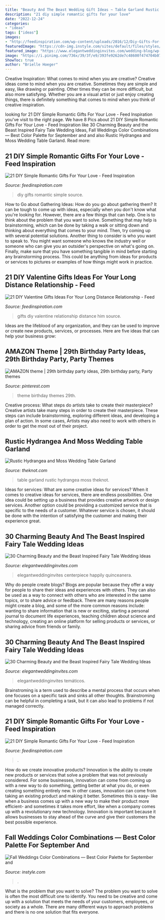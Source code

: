 ```yaml
---
title: "Beauty And The Beast Wedding Gift Ideas ~ Table Garland Rustic Hydrangea Moss Theknot"
description: "21 diy simple romantic gifts for your love"
date: "2022-12-24"
categories:
- "ideas"
tags: ["ideas"]
images:
- "http://feedinspiration.com/wp-content/uploads/2016/12/Diy-Gifts-For-Him.jpg"
featuredImage: "https://cdn-img.instyle.com/sites/default/files/styles/684xflex/public/1503352559/082117-fall-wedding-colors-embed-6.jpg?itok=GL7MRx_s"
featured_image: "https://www.elegantweddinginvites.com/wedding-blog/wp-content/uploads/2017/06/beauty-and-the-beast-wedding-cake-ideas.jpg"
image: "https://i.pinimg.com/736x/39/3f/e9/393fe9262de7c48600f474704b07a9e2.jpg"
ShowToc: true
author: "Brielle Hoeger"
---
```



Creative Inspiration: What comes to mind when you are creative?
Creative ideas come to mind when you are creative. Sometimes they are simple and easy, like drawing or painting. Other times they can be more difficult, but also more satisfying. Whether you are a visual artist or just enjoy creating things, there is definitely something that comes to mind when you think of creative inspiration.

	

		
looking for 21 DIY Simple Romantic Gifts For Your Love - Feed Inspiration you've visit to the right page. We have 8 Pics about 21 DIY Simple Romantic Gifts For Your Love - Feed Inspiration like 30 Charming Beauty and the Beast Inspired Fairy Tale Wedding Ideas, Fall Weddings Color Combinations — Best Color Palette for September and and also Rustic Hydrangea and Moss Wedding Table Garland. Read more:
		
    
## 21 DIY Simple Romantic Gifts For Your Love - Feed Inspiration

<img loading=lazy src="http://feedinspiration.com/wp-content/uploads/2017/01/Easy-DIY-Gifts.jpg" onerror="this.onerror=null;this.src='https://tse1.mm.bing.net/th?id=OIP.y5CWxMMgWCs-sjVy_DHsZAHaPe&amp;pid=15.1';" alt="21 DIY Simple Romantic Gifts For Your Love - Feed Inspiration">

_Source: feedinspiration.com_

>diy gifts romantic simple source. 

	

How to Go about Gathering Ideas: How do you go about gathering them?
It can be tough to come up with ideas, especially when you don't know what you're looking for. However, there are a few things that can help. One is to think about the problem that you want to solve. Something that may help is brainstorming, which can be done by taking a walk or sitting down and thinking about everything that comes to your mind. Then, try coming up with several potential solutions. Another thing to consider is who you want to speak to. You might want someone who knows the industry well or someone who can give you an outsider's perspective on what's going on. Finally, make sure that you have something tangible in mind before starting any brainstorming process. This could be anything from ideas for products or services to pictures or examples of how things might work in practice.

    
## 21 DIY Valentine Gifts Ideas For Your Long Distance Relationship - Feed

<img loading=lazy src="http://feedinspiration.com/wp-content/uploads/2016/12/Diy-Gifts-For-Him.jpg" onerror="this.onerror=null;this.src='https://tse3.mm.bing.net/th?id=OIP.rSoRMctrLxJJaGzx519IIwHaJ3&amp;pid=15.1';" alt="21 DIY Valentine Gifts Ideas For Your Long Distance Relationship - Feed">

_Source: feedinspiration.com_

>gifts diy valentine relationship distance him source. 

	

Ideas are the lifeblood of any organization, and they can be used to improve or create new products, services, or processes. Here are five ideas that can help your business grow:

    
## AMAZON Theme | 29th Birthday Party Ideas, 29th Birthday Party, Party Themes

<img loading=lazy src="https://i.pinimg.com/736x/39/3f/e9/393fe9262de7c48600f474704b07a9e2.jpg" onerror="this.onerror=null;this.src='https://tse2.mm.bing.net/th?id=OIP.6oyHRH32jzFky3i02swu4AHaJ3&amp;pid=15.1';" alt="AMAZON theme | 29th birthday party ideas, 29th birthday party, Party themes">

_Source: pinterest.com_

>theme birthday themes 29th. 

	

Creative process: What steps do artists take to create their masterpiece?
Creative artists take many steps in order to create their masterpiece. These steps can include brainstorming, exploring different ideas, and developing a plan of action. In some cases, Artists may also need to work with others in order to get the most out of their project.

    
## Rustic Hydrangea And Moss Wedding Table Garland

<img loading=lazy src="https://apis.xogrp.com/media-api/images/c41fdef4-6bcd-11e5-9816-22000aa61a3e" onerror="this.onerror=null;this.src='https://tse3.mm.bing.net/th?id=OIP.cn5tRmRdbevjKrpEYH-6rgHaLK&amp;pid=15.1';" alt="Rustic Hydrangea and Moss Wedding Table Garland">

_Source: theknot.com_

>table garland rustic hydrangea moss theknot. 

	

Ideas for services: What are some creative ideas for services?
When it comes to creative ideas for services, there are endless possibilities. One idea could be setting up a business that provides creative artwork or design services. Another option could be providing a customized service that is specific to the needs of a customer. Whatever service is chosen, it should be done with the intention of satisfying the customer and making their experience great.

    
## 30 Charming Beauty And The Beast Inspired Fairy Tale Wedding Ideas

<img loading=lazy src="https://www.elegantweddinginvites.com/wedding-blog/wp-content/uploads/2017/06/happily-ever-after-beauty-and-the-beast-wedding-ideas.jpg" onerror="this.onerror=null;this.src='https://tse2.mm.bing.net/th?id=OIP.ZD_3aoRHQpNs_M6LV3ZVMAHaLH&amp;pid=15.1';" alt="30 Charming Beauty and the Beast Inspired Fairy Tale Wedding Ideas">

_Source: elegantweddinginvites.com_

>elegantweddinginvites centerpiece happily quinceanera. 

	

Why do people create blogs?
Blogs are popular because they offer a way for people to share their ideas and experiences with others. They can also be used as a way to connect with others who are interested in the same topics, or to share advice or feedback. There are many reasons people might create a blog, and some of the more common reasons include: wanting to share information that is new or exciting, starting a personal journal to document life experiences, teaching children about science and technology, creating an online platform for selling products or services, or sharing advice from friends or family.

    
## 30 Charming Beauty And The Beast Inspired Fairy Tale Wedding Ideas

<img loading=lazy src="https://www.elegantweddinginvites.com/wedding-blog/wp-content/uploads/2017/06/beauty-and-the-beast-wedding-cake-ideas.jpg" onerror="this.onerror=null;this.src='https://tse1.mm.bing.net/th?id=OIP.aB0HRxEeELG3Z2i_gTT5ngHaLH&amp;pid=15.1';" alt="30 Charming Beauty and the Beast Inspired Fairy Tale Wedding Ideas">

_Source: elegantweddinginvites.com_

>elegantweddinginvites temáticos. 

	

Brainstroming is a term used to describe a mental process that occurs when one focuses on a specific task and sinks all other thoughts. Brainstroming can be helpful in completing a task, but it can also lead to problems if not managed correctly.

    
## 21 DIY Simple Romantic Gifts For Your Love - Feed Inspiration

<img loading=lazy src="https://feedinspiration.com/wp-content/uploads/2017/01/Romantic-DIY-Valentines-Gifts-for-Him.jpg" onerror="this.onerror=null;this.src='https://tse2.mm.bing.net/th?id=OIP.FpMsGZH0y3bLbHgENR9HWgHaL8&amp;pid=15.1';" alt="21 DIY Simple Romantic Gifts For Your Love - Feed Inspiration">

_Source: feedinspiration.com_

>. 

	

How do we create innovative products?
Innovation is the ability to create new products or services that solve a problem that was not previously considered. For some businesses, innovation can come from coming up with a new way to do something, getting better at what you do, or even creating something entirely new. In other cases, innovation can come from taking an existing product and making it better. Sometimes this is easy- like when a business comes up with a new way to make their product more efficient- and sometimes it takes more effort, like when a company comes up with a revolutionary new technology. Innovation is important because it allows businesses to stay ahead of the curve and give their customers the best possible experience.

    
## Fall Weddings Color Combinations — Best Color Palette For September And

<img loading=lazy src="https://cdn-img.instyle.com/sites/default/files/styles/684xflex/public/1503352559/082117-fall-wedding-colors-embed-6.jpg?itok=GL7MRx_s" onerror="this.onerror=null;this.src='https://tse4.mm.bing.net/th?id=OIP.5M8BUKNy_e_T6Kml0L76sAHaLH&amp;pid=15.1';" alt="Fall Weddings Color Combinations — Best Color Palette for September and">

_Source: instyle.com_

>. 

	

What is the problem that you want to solve?
The problem you want to solve is often the most difficult one to identify. You need to be creative and come up with a solution that meets the needs of your customers, employees, or society as a whole. There are many different ways to approach problems and there is no one solution that fits everyone.

